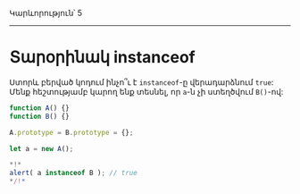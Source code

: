Կարևորություն՝ 5

---

# Տարօրինակ instanceof

Ստորև բերված կոդում ինչո՞ւ է `instanceof`-ը վերադարձնում `true`: Մենք հեշտությամբ կարող ենք տեսնել, որ `a`-ն չի ստեղծվում `B()`-ով:

```js run
function A() {}
function B() {}

A.prototype = B.prototype = {};

let a = new A();

*!*
alert( a instanceof B ); // true
*/!*
```
